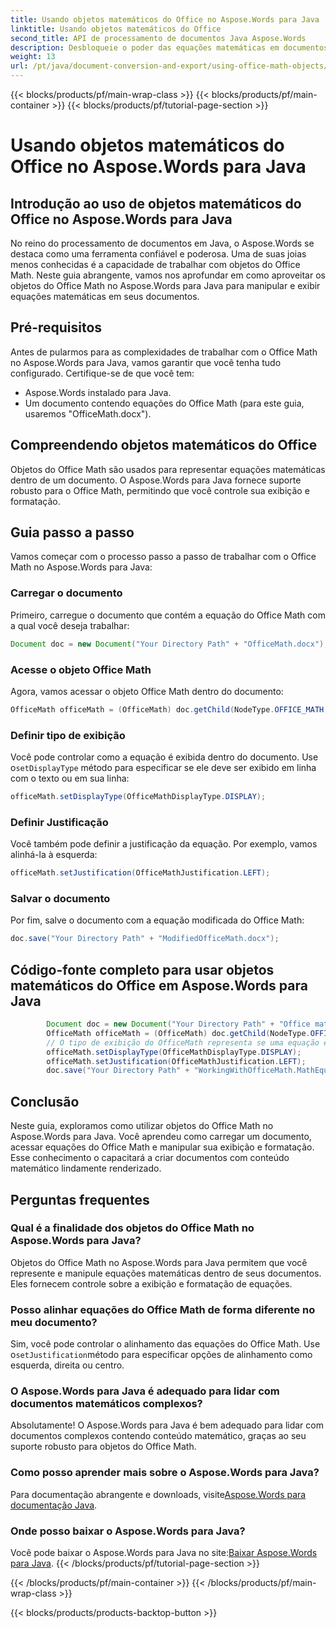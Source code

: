```yaml
---
title: Usando objetos matemáticos do Office no Aspose.Words para Java
linktitle: Usando objetos matemáticos do Office
second_title: API de processamento de documentos Java Aspose.Words
description: Desbloqueie o poder das equações matemáticas em documentos com Aspose.Words para Java. Aprenda a manipular e exibir objetos do Office Math sem esforço.
weight: 13
url: /pt/java/document-conversion-and-export/using-office-math-objects/
---
```


{{< blocks/products/pf/main-wrap-class >}}
{{< blocks/products/pf/main-container >}}
{{< blocks/products/pf/tutorial-page-section >}}

# Usando objetos matemáticos do Office no Aspose.Words para Java


## Introdução ao uso de objetos matemáticos do Office no Aspose.Words para Java

No reino do processamento de documentos em Java, o Aspose.Words se destaca como uma ferramenta confiável e poderosa. Uma de suas joias menos conhecidas é a capacidade de trabalhar com objetos do Office Math. Neste guia abrangente, vamos nos aprofundar em como aproveitar os objetos do Office Math no Aspose.Words para Java para manipular e exibir equações matemáticas em seus documentos. 

## Pré-requisitos

Antes de pularmos para as complexidades de trabalhar com o Office Math no Aspose.Words para Java, vamos garantir que você tenha tudo configurado. Certifique-se de que você tem:

- Aspose.Words instalado para Java.
- Um documento contendo equações do Office Math (para este guia, usaremos "OfficeMath.docx").

## Compreendendo objetos matemáticos do Office

Objetos do Office Math são usados para representar equações matemáticas dentro de um documento. O Aspose.Words para Java fornece suporte robusto para o Office Math, permitindo que você controle sua exibição e formatação. 

## Guia passo a passo

Vamos começar com o processo passo a passo de trabalhar com o Office Math no Aspose.Words para Java:

### Carregar o documento

Primeiro, carregue o documento que contém a equação do Office Math com a qual você deseja trabalhar:

```java
Document doc = new Document("Your Directory Path" + "OfficeMath.docx");
```

### Acesse o objeto Office Math

Agora, vamos acessar o objeto Office Math dentro do documento:

```java
OfficeMath officeMath = (OfficeMath) doc.getChild(NodeType.OFFICE_MATH, 0, true);
```

### Definir tipo de exibição

 Você pode controlar como a equação é exibida dentro do documento. Use o`setDisplayType` método para especificar se ele deve ser exibido em linha com o texto ou em sua linha:

```java
officeMath.setDisplayType(OfficeMathDisplayType.DISPLAY);
```

### Definir Justificação

Você também pode definir a justificação da equação. Por exemplo, vamos alinhá-la à esquerda:

```java
officeMath.setJustification(OfficeMathJustification.LEFT);
```

### Salvar o documento

Por fim, salve o documento com a equação modificada do Office Math:

```java
doc.save("Your Directory Path" + "ModifiedOfficeMath.docx");
```

## Código-fonte completo para usar objetos matemáticos do Office em Aspose.Words para Java

```java
        Document doc = new Document("Your Directory Path" + "Office math.docx");
        OfficeMath officeMath = (OfficeMath) doc.getChild(NodeType.OFFICE_MATH, 0, true);
        // O tipo de exibição do OfficeMath representa se uma equação é exibida em linha com o texto ou exibida em sua linha.
        officeMath.setDisplayType(OfficeMathDisplayType.DISPLAY);
        officeMath.setJustification(OfficeMathJustification.LEFT);
        doc.save("Your Directory Path" + "WorkingWithOfficeMath.MathEquations.docx");
```

## Conclusão

Neste guia, exploramos como utilizar objetos do Office Math no Aspose.Words para Java. Você aprendeu como carregar um documento, acessar equações do Office Math e manipular sua exibição e formatação. Esse conhecimento o capacitará a criar documentos com conteúdo matemático lindamente renderizado.

## Perguntas frequentes

### Qual é a finalidade dos objetos do Office Math no Aspose.Words para Java?

Objetos do Office Math no Aspose.Words para Java permitem que você represente e manipule equações matemáticas dentro de seus documentos. Eles fornecem controle sobre a exibição e formatação de equações.

### Posso alinhar equações do Office Math de forma diferente no meu documento?

 Sim, você pode controlar o alinhamento das equações do Office Math. Use o`setJustification`método para especificar opções de alinhamento como esquerda, direita ou centro.

### O Aspose.Words para Java é adequado para lidar com documentos matemáticos complexos?

Absolutamente! O Aspose.Words para Java é bem adequado para lidar com documentos complexos contendo conteúdo matemático, graças ao seu suporte robusto para objetos do Office Math.

### Como posso aprender mais sobre o Aspose.Words para Java?

 Para documentação abrangente e downloads, visite[Aspose.Words para documentação Java](https://reference.aspose.com/words/java/).

### Onde posso baixar o Aspose.Words para Java?

 Você pode baixar o Aspose.Words para Java no site:[Baixar Aspose.Words para Java](https://releases.aspose.com/words/java/).
{{< /blocks/products/pf/tutorial-page-section >}}

{{< /blocks/products/pf/main-container >}}
{{< /blocks/products/pf/main-wrap-class >}}

{{< blocks/products/products-backtop-button >}}
